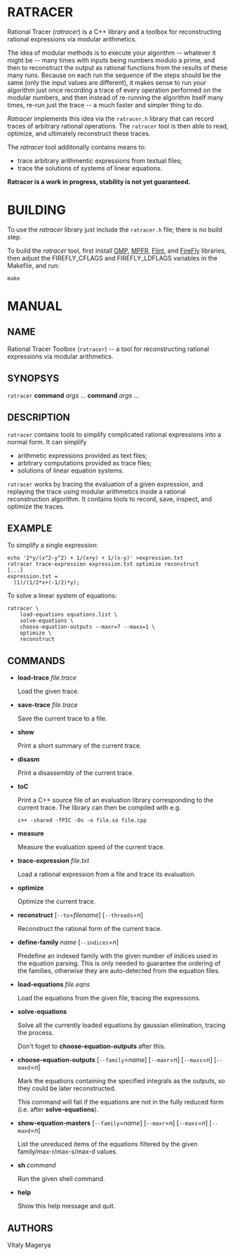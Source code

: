 # RATRACER

Rational Tracer (*ratracer*) is a C++ library and a toolbox for
reconstructing rational expressions via modular arithmetics.

The idea of modular methods is to execute your algorithm --
whatever it might be -- many times with inputs being numbers
modulo a prime, and then to reconstruct the output as rational
functions from the results of these many runs. Because on each
run the sequence of the steps should be the same (only the input
values are different), it makes sense to run your algorithm
just once recording a trace of every operation performed on the
modular numbers, and then instead of re-running the algorithm
itself many times, re-run just the trace -- a much faster and
simpler thing to do.

*Ratracer* implements this idea via the `ratracer.h` library
that can record traces of arbitrary rational operations. The
`ratracer` tool is then able to read, optimize, and ultimately
reconstruct these traces.

The *ratracer* tool additonally contains means to:
- trace arbitrary arithmentic expressions from textual files;
- trace the solutions of systems of linear equations.

**Ratracer is a work in progress, stability is not yet guaranteed.**

# BUILDING

To use the *ratracer* library just include the `ratracer.h` file;
there is no build step.

To build the *ratracer* tool, first install [GMP], [MPFR],
[Flint], and [FireFly] libraries, then adjust the FIREFLY_CFLAGS
and FIREFLY_LDFLAGS variables in the Makefile, and run:

    make

[gmp]: https://gmplib.org/
[mpfr]: https://mpfr.loria.fr/
[flint]: https://flintlib.org/
[firefly]: https://gitlab.com/firefly-library/firefly

# MANUAL

## NAME

Rational Tracer Toolbox (`ratracer`) -- a tool for reconstructing
rational expressions via modular arithmetics.

## SYNOPSYS

`ratracer` **command** *args* ... **command** *args* ...

## DESCRIPTION

`ratracer` contains tools to simplify complicated rational
expressions into a normal form. It can simplify
- arithmetic expressions provided as text files;
- arbitrary computations provided as trace files;
- solutions of linear equation systems.

`ratracer` works by tracing the evaluation of a given expression,
and replaying the trace using modular arithmetics inside
a rational reconstruction algorithm. It contains tools to
record, save, inspect, and optimize the traces.

## EXAMPLE

To simplify a single expression:

    echo '2*y/(x^2-y^2) + 1/(x+y) + 1/(x-y)' >expression.txt
    ratracer trace-expression expression.txt optimize reconstruct
    [...]
    expression.txt =
      (1)/(1/2*x+(-1/2)*y);

To solve a linear system of equations:

    ratracer \
        load-equations equations.list \
        solve-equations \
        choose-equation-outputs --maxr=7 --maxs=1 \
        optimize \
        reconstruct

## COMMANDS

* **load-trace** *file.trace*

  Load the given trace.

* **save-trace** *file.trace*

  Save the current trace to a file.

* **show**

  Print a short summary of the current trace.

* **disasm**

  Print a disassembly of the current trace.

* **toC**

  Print a C++ source file of an evaluation library
  corresponding to the current trace. The library can then
  be compiled with e.g.

      c++ -shared -fPIC -Os -o file.so file.cpp

* **measure**

  Measure the evaluation speed of the current trace.

* **trace-expression** *file.txt*

  Load a rational expression from a file and trace its
  evaluation.

* **optimize**

  Optimize the current trace.

* **reconstruct** [`--to`=*filename*] [`--threads`=*n*]

  Reconstruct the rational form of the current trace.

* **define-family** *name* [`--indices`=*n*]

  Predefine an indexed family with the given number of
  indices used in the equation parsing. This is only needed
  to guarantee the ordering of the families, otherwise
  they are auto-detected from the equation files.

* **load-equations** *file.eqns*

  Load the equations from the given file, tracing the
  expressions.

* **solve-equations**

  Solve all the currently loaded equations by gaussian
  elimination, tracing the process.

  Don't foget to **choose-equation-outputs** after this.

* **choose-equation-outputs** [`--family`=*name*] [`--maxr`=*n*] [`--maxs`=*n*] [`--maxd`=*n*]

  Mark the equations containing the specified integrals
  as the outputs, so they could be later reconstructed.

  This command will fail if the equations are not in the
  fully reduced form (i.e. after **solve-equations**).

* **show-equation-masters** [`--family`=*name*] [`--maxr`=*n*] [`--maxs`=*n*] [`--maxd`=*n*]

  List the unreduced items of the equations filtered by
  the given family/max-r/max-s/max-d values.

* **sh** *command*

  Run the given shell command.

* **help**

  Show this help message and quit.

## AUTHORS

Vitaly Magerya
